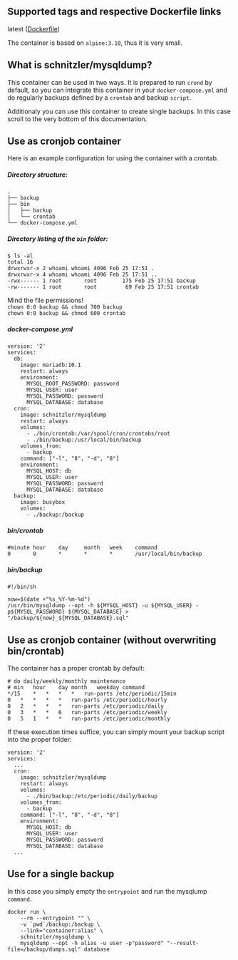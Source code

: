 ## Supported tags and respective Dockerfile links
latest ([Dockerfile](https://github.com/alexanderschnitzler/docker-mysqldump/blob/master/Dockerfile))

The container is based on `alpine:3.10`, thus it is very small.


## What is schnitzler/mysqldump?

This container can be used in two ways. It is prepared to run `crond` by default, so you can integrate this container in your `docker-compose.yml` and do regularly backups defined by a `crontab` and backup `script`.

Additionaly you can use this container to create single backups. In this case scroll to the very bottom of this documentation.

## Use as cronjob container

Here is an example configuration for using the container with a crontab.

##### Directory structure:
```
.
├── backup
├── bin
│   ├── backup
│   └── crontab
└── docker-compose.yml
```

##### Directory listing of the `bin` folder:
```
$ ls -al
total 16
drwxrwxr-x 2 whoami whoami 4096 Feb 25 17:51 .
drwxrwxr-x 4 whoami whoami 4096 Feb 25 17:51 ..
-rwx------ 1 root       root        175 Feb 25 17:51 backup
-rw------- 1 root       root         69 Feb 25 17:51 crontab
```

Mind the file permissions!  
`chown 0:0 backup && chmod 700 backup`  
`chown 0:0 backup && chmod 600 crontab`

##### docker-compose.yml
```
version: '2'
services:
  db:
    image: mariadb:10.1
    restart: always
    environment:
      MYSQL_ROOT_PASSWORD: password
      MYSQL_USER: user
      MYSQL_PASSWORD: password
      MYSQL_DATABASE: database
  cron:
    image: schnitzler/mysqldump
    restart: always
    volumes:
      - ./bin/crontab:/var/spool/cron/crontabs/root
      - ./bin/backup:/usr/local/bin/backup
    volumes_from:
      - backup
    command: ["-l", "8", "-d", "8"]
    environment:
      MYSQL_HOST: db
      MYSQL_USER: user
      MYSQL_PASSWORD: password
      MYSQL_DATABASE: database
  backup:
    image: busybox
    volumes:
      - ./backup:/backup
```

##### bin/crontab
```
#minute hour    day     month   week    command
0       0       *       *       *       /usr/local/bin/backup
```

##### bin/backup
```
#!/bin/sh

now=$(date +"%s_%Y-%m-%d")
/usr/bin/mysqldump --opt -h ${MYSQL_HOST} -u ${MYSQL_USER} -p${MYSQL_PASSWORD} ${MYSQL_DATABASE} > "/backup/${now}_${MYSQL_DATABASE}.sql"
```

## Use as cronjob container (without overwriting bin/crontab)

The container has a proper crontab by default:

```
# do daily/weekly/monthly maintenance
# min	hour	day	month	weekday	command
*/15	*	*	*	*	run-parts /etc/periodic/15min
0	*	*	*	*	run-parts /etc/periodic/hourly
0	2	*	*	*	run-parts /etc/periodic/daily
0	3	*	*	6	run-parts /etc/periodic/weekly
0	5	1	*	*	run-parts /etc/periodic/monthly
```

If these execution times suffice, you can simply mount your backup script into the proper folder:

```
version: '2'
services:
  ...
  cron:
    image: schnitzler/mysqldump
    restart: always
    volumes:
      - ./bin/backup:/etc/periodic/daily/backup
    volumes_from:
      - backup
    command: ["-l", "8", "-d", "8"]
    environment:
      MYSQL_HOST: db
      MYSQL_USER: user
      MYSQL_PASSWORD: password
      MYSQL_DATABASE: database
  ...
```

## Use for a single backup

In this case you simply empty the `entrypoint` and run the mysqlump `command`.

```
docker run \
    --rm --entrypoint "" \
    -v `pwd`/backup:/backup \
    --link="container:alias" \
    schnitzler/mysqldump \
    mysqldump --opt -h alias -u user -p"password" "--result-file=/backup/dumps.sql" database
```
